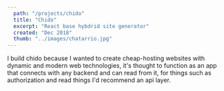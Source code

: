 ```yaml
---
  path: "/projects/chido"
  title: "Chido"
  excerpt: "React base hybdrid site generator"
  created: "Dec 2018"
  thumb: "../images/chatarrio.jpg"
---
```


I build chido because I wanted to create cheap-hosting websites with dynamic and modern web technologies, it's thought to
function as an app that connects with any backend and can read from it, for things such as authorization and read things I'd recommend an api layer.
